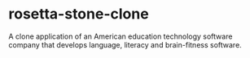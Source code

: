 # rosetta-stone-clone
A clone application of an American education technology software company that develops language, literacy and brain-fitness software.

